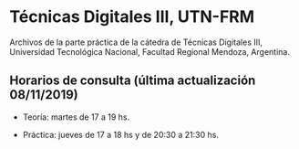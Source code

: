 # Técnicas Digitales III, UTN-FRM

Archivos de la parte práctica de la cátedra de Técnicas Digitales III, Universidad Tecnológica Nacional, Facultad Regional Mendoza, Argentina.

## Horarios de consulta (última actualización 08/11/2019)

* Teoría: martes de 17 a 19 hs. 

* Práctica: jueves de 17 a 18 hs y de 20:30 a 21:30 hs.


